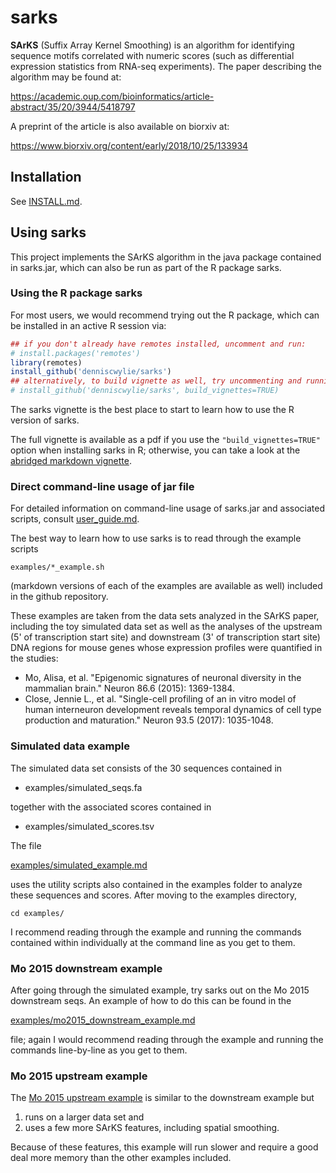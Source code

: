 # sarks

__SArKS__ (Suffix Array Kernel Smoothing) is an algorithm for
identifying sequence motifs correlated with numeric scores (such as
differential expression statistics from RNA-seq experiments). The
paper describing the algorithm may be found at:

https://academic.oup.com/bioinformatics/article-abstract/35/20/3944/5418797

A preprint of the article is also available on biorxiv at:

https://www.biorxiv.org/content/early/2018/10/25/133934


## Installation
See [INSTALL.md](INSTALL.md).


## Using sarks

This project implements the SArKS algorithm in the java package
contained in sarks.jar, which can also be run as part of the R package
sarks.

### Using the R package sarks

For most users, we would recommend trying out the R package, which
can be installed in an active R session via:
```R
## if you don't already have remotes installed, uncomment and run:
# install.packages('remotes')
library(remotes)
install_github('denniscwylie/sarks')
## alternatively, to build vignette as well, try uncommenting and running:
# install_github('denniscwylie/sarks', build_vignettes=TRUE)
```

The sarks vignette is the best place to start to learn how to use the
R version of sarks.

The full vignette is available as a pdf if you use the
`"build_vignettes=TRUE"` option when installing sarks in R; otherwise,
you can take a look at the [abridged markdown vignette](sarks_vignette.md).

### Direct command-line usage of jar file

For detailed information on command-line usage of sarks.jar and
associated scripts, consult [user_guide.md](user_guide.md).

The best way to learn how to use sarks is to read through the example
scripts

```
examples/*_example.sh
```

(markdown versions of each of the examples are available as well)
included in the github repository.

These examples are taken from the data sets analyzed in the SArKS
paper, including the toy simulated data set as well as the analyses of
the upstream (5' of transcription start site) and downstream (3' of
transcription start site) DNA regions for mouse genes whose expression
profiles were quantified in the studies:

- Mo, Alisa, et al. "Epigenomic signatures of neuronal diversity in the
  mammalian brain." Neuron 86.6 (2015): 1369-1384.
- Close, Jennie L., et al. "Single-cell profiling of an in vitro model
  of human interneuron development reveals temporal dynamics of cell
  type production and maturation." Neuron 93.5 (2017): 1035-1048.


### Simulated data example

The simulated data set consists of the 30 sequences contained in

- examples/simulated_seqs.fa

together with the associated scores contained in

- examples/simulated_scores.tsv

The file

[examples/simulated_example.md](examples/simulated_example.md)

uses the utility scripts also contained in the examples folder to
analyze these sequences and scores. After moving to the examples
directory,

```
cd examples/
```

I recommend reading through the example and running the commands
contained within individually at the command line as you get to them.


### Mo 2015 downstream example

After going through the simulated example, try sarks out on the Mo
2015 downstream seqs. An example of how to do this can be found in the

[examples/mo2015\_downstream\_example.md](examples/mo2015_downstream_example.md)

file; again I would recommend reading through the example and running
the commands line-by-line as you get to them.

### Mo 2015 upstream example

The [Mo 2015 upstream example](examples/mo2015_upstream_example.md) is
similar to the downstream example but
1. runs on a larger data set and
2. uses a few more SArKS features, including spatial smoothing.

Because of these features, this example will run slower and require
a good deal more memory than the other examples included.
